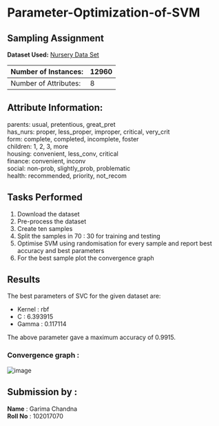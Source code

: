# Parameter-Optimization-of-SVM
## Sampling Assignment

**Dataset Used:** [Nursery Data Set](https://archive.ics.uci.edu/ml/datasets/nursery)

| Number of Instances:  | 12960 |
|-----------------------|--------|
| Number of Attributes: | 8     |

## Attribute Information:

parents: usual, pretentious, great_pret<br>
has_nurs: proper, less_proper, improper, critical, very_crit<br>
form: complete, completed, incomplete, foster<br>
children: 1, 2, 3, more<br>
housing: convenient, less_conv, critical<br>
finance: convenient, inconv<br>
social: non-prob, slightly_prob, problematic<br>
health: recommended, priority, not_recom<br>

## Tasks Performed
1. Download the dataset
2. Pre-process the dataset
3. Create ten samples 
4. Split the samples in  70 : 30 for training and testing
5. Optimise SVM using randomisation for every sample and report best accuracy and best parameters
6. For the best sample plot the convergence graph


## Results

The best parameters of SVC for the given dataset are:
- Kernel : rbf
- C : 6.393915  
- Gamma : 0.117114    

The above parameter gave a maximum accuracy of 0.9915.

### Convergence graph  : 

![image](https://user-images.githubusercontent.com/72309401/233136025-ea315ba2-4531-4984-b527-63d9ec7e844d.png)




## Submission by :
**Name** : Garima Chandna
<br>
**Roll No** : 102017070


